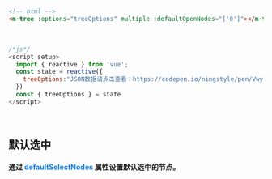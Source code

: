 <br/>

```html
<!-- html -->
<m-tree :options="treeOptions" multiple :defaultOpenNodes="['0']"></m-tree>
```
<br/>

```javascript
/*js*/
<script setup>
  import { reactive } from 'vue';
  const state = reactive({
    treeOptions:"JSON数据请点击查看：https://codepen.io/ningstyle/pen/Vwyadzp"
  })
  const { treeOptions } = state
</script>
```
<br/>

## 默认选中
#### 通过 <font color=#0e80eb>**defaultSelectNodes**</font> 属性设置默认选中的节点。
<br/>